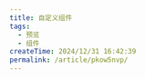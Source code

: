```yaml
---
title: 自定义组件
tags:
  - 预览
  - 组件
createTime: 2024/12/31 16:42:39
permalink: /article/pkow5nvp/
---
```


<CustomComponent />
